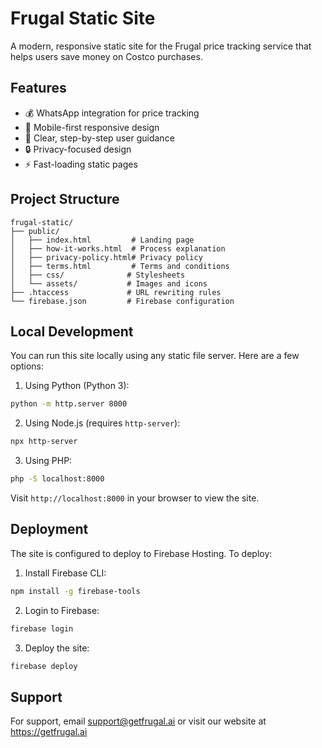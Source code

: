 # Frugal Static Site

A modern, responsive static site for the Frugal price tracking service that helps users save money on Costco purchases.

## Features

- 💰 WhatsApp integration for price tracking
- 📱 Mobile-first responsive design
- 🎯 Clear, step-by-step user guidance
- 🔒 Privacy-focused design
- ⚡ Fast-loading static pages

## Project Structure

```
frugal-static/
├── public/
│   ├── index.html         # Landing page
│   ├── how-it-works.html  # Process explanation
│   ├── privacy-policy.html# Privacy policy
│   ├── terms.html         # Terms and conditions
│   ├── css/              # Stylesheets
│   └── assets/           # Images and icons
├── .htaccess             # URL rewriting rules
└── firebase.json         # Firebase configuration
```

## Local Development

You can run this site locally using any static file server. Here are a few options:

1. Using Python (Python 3):
```bash
python -m http.server 8000
```

2. Using Node.js (requires `http-server`):
```bash
npx http-server
```

3. Using PHP:
```bash
php -S localhost:8000
```

Visit `http://localhost:8000` in your browser to view the site.

## Deployment

The site is configured to deploy to Firebase Hosting. To deploy:

1. Install Firebase CLI:
```bash
npm install -g firebase-tools
```

2. Login to Firebase:
```bash
firebase login
```

3. Deploy the site:
```bash
firebase deploy
```

## Support

For support, email support@getfrugal.ai or visit our website at https://getfrugal.ai 